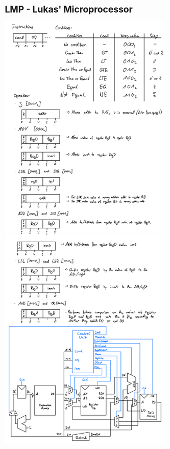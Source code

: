 # LMP - Lukas' Microprocessor


![architecture-01](https://github.com/e3ntity/lmp/blob/master/docs/architecture-0.png)
![architecture-02](https://github.com/e3ntity/lmp/blob/master/docs/architecture-1.png)
